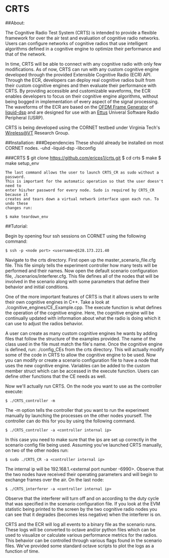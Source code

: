 # CRTS
##About:

The Cognitive Radio Test System (CRTS) is intended to provide a flexible framework for 
over the air test and evaluation of cognitive radio networks. 
Users can configure networks of cognitive radios that use intelligent
algorithms defined in a cognitive engine to optimize their performance and that
of the network. 

In time, CRTS will be able to connect with any cognitive radio with only 
few modifications. As of now, CRTS can run with any custom cognitive engine developed 
through the provided Extensible Cognitive Radio (ECR) API.
Through the ECR, developers can deploy real cognitive radios built from their custom 
cognitive engines and then evaluate their performance with CRTS. 
By providing accessible and customizable waveforms, the ECR enables developers to focus 
on their cognitive engine algorithms, without being bogged in implementation of 
every aspect of the signal processing.
The waveforms of the ECR are based on the
[OFDM Frame Generator](http://liquidsdr.org/doc/tutorial_ofdmflexframe.html)
of
[liquid-dsp](http://liquidsdr.org/)
and are designed for use with an 
[Ettus](http://www.ettus.com/)
Univeral Software Radio Peripheral (USRP).

CRTS is being developed using the CORNET testbed under 
Virginia Tech's
[Wireless@VT](https://wireless.vt.edu/)
Research Group.

##Installation:
###Dependencies
	These should already be installed on most CORNET nodes.
	-uhd
	-liquid-dsp
	-libconfig

###CRTS 
	$ git clone https://github.com/ericps1/crts.git
	$ cd crts
	$ make
	$ make setup_env

	The last command allows the user to launch CRTS_CR as sudo without a password. 
	This is important for the automatic operation so that the user doesn't need to 
	enter his/her password for every node. Sudo is required by CRTS_CR because it 
	creates and tears down a virtual network interface upon each run. To undo these 
	changes run:

	$ make teardown_env

##Tutorial:

Begin by opening four ssh sessions on CORNET using the following command:

	$ ssh -p <node port> <username>@128.173.221.40

Navigate to the crts directory. First open up the master\_scenario\_file.cfg file.
This file simply tells the experiment controller how many tests will be performed
and their names. Now open the default scenario configuration file,
./scenarios/interferer.cfg. This file defines all of the nodes that will be
involved in the scenario along with some parameters that define their behavior and 
initial conditions.

One of the more important features of CRTS is that it allows users to write their
own cognitive engines in C++. Take a look at ./cognitive\_engines/CE\_Example.cpp.
The execute function is what defines the operation of the cognitive engine. Here,
the cognitive engine will be continually updated with information about what the
radio is doing which it can use to adjust the radios behavior.

A user can create as many custom cognitive engines he wants by adding files that
follow the structure of the examples provided. The name of the class used in the
file must match the file's name. Once the cognitive engine is defined, run:
./config\_CEs from the crts directory. This will actually modify some of the code
in CRTS to allow the cognitive engine to be used. Now you can modify or create a
scenario configuration file to have a node that uses the new cognitive engine.
Variables can be added to the custom member struct which can be accessed in the
execute function. Users can define other functions that the CE needs as well.

Now we'll actually run CRTS. On the node you want to use as the controller execute:

	$ ./CRTS_controller -m

The -m option tells the controller that you want to run the experiment manually
by launching the processes on the other nodes yourself. The controller can do this
for you by using the following command.

	$ ./CRTS_controller -a <controller internal ip>

In this case you need to make sure that the ips are set up correctly in the scenario
config file being used. Assuming you've launched CRTS manually, on two of the other 
nodes run:

	$ sudo ./CRTS_CR -a <controller internal ip>

The internal ip will be 192.168.1.<external port number -6990>. Observe that 
the two nodes have received their operating parameters and will begin to 
exchange frames over the air. On the last node:

	$ ./CRTS_interferer -a <controller internal ip>

Observe that the interferer will turn off and on according to the duty cycle that
was specified in the scenario configuration file. If you look at the EVM
statistic being printed to the screen by the two cognitive radio nodes you can
see that it degrades (becomes less negative) when the interferer is on.

CRTS and the ECR will log all events to a binary file as the scenario runs.
These logs will be converted to octave and/or python files which can be used
to visualize or calculate various performance metrics for the radios. This behavior
can be controlled through various flags found in the scenario files. We've provided
some standard octave scripts to plot the logs as a function of time.

